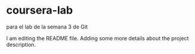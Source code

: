 # coursera-lab
para el lab de la semana 3 de Git

I am editing the README file. Adding some more details about the project description.
